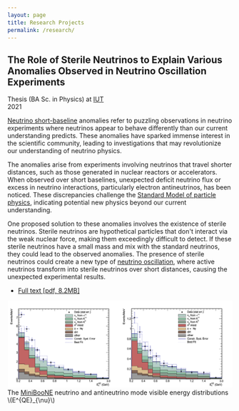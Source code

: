 ```yaml
---
layout: page
title: Research Projects
permalink: /research/
---
```

  <div class="content">
      <script src="/assets/js/toggle_audience.js"></script>
<article >
 <section class="post-content project"><script src="https://polyfill.io/v3/polyfill.min.js?features=es6"></script>
<script id="MathJax-script" async src="https://cdn.jsdelivr.net/npm/mathjax@3/es5/tex-mml-chtml.js"></script>


<section id="bachelor-Physics">
  <h2 class="project-title">The Role of Sterile Neutrinos to Explain Various Anomalies Observed in
Neutrino Oscillation Experiments</h2>
  <div class="project-meta">
    <div class="context">Thesis (BA Sc. in Physics) at <a href='https://english.iut.ac.ir/'>IUT</a></div>
    <div class="time">2021</div>
  </div>
  <div id="buttonContainerBAPhy" style="display:none">
    <a id="beginnerButtonBAPhy" href="javascript:show_beginner('BAPhy');">
        General Audience
        <span class="tooltiptext">Introduction aimed at a more general audience.</span>
    </a>
    <a id="expertButtonBAPhy" href="javascript:show_expert('BAPhy');">
        Expert Mode
        <span class="tooltiptext">Introduction aimed at an already informed audience.</span>
    </a>
</div>
<script>show_expert('BAPhy')</script>

  <div class="project-description">
    <div id="beginnerTextBAPhy" class="beginner" style="display: none">
      <p>Most of our current understanding of elementary particle physics is based on the <a href="https://en.wikipedia.org/wiki/Standard_Model">"Standard Model"</a>, a mathematically consistent description of all known particles and their interactions (except gravitation). However there are a number of <a href="https://en.wikipedia.org/wiki/Physics_beyond_the_Standard_Model#Problems_with_the_Standard_Model">shortcomings of the Standard Model</a> and most notably, astrophysical observations suggest that the currently known particle content can account for but 5% of the total mass content of the universe (the rest being called <a href="https://en.wikipedia.org/wiki/Dark_matter">dark matter</a> and <a href="https://en.wikipedia.org/wiki/Dark_energy">dark energy</a>). One of the most popular theoretical concept that tries to solve some of these problems is the concept of <a href="https://en.wikipedia.org/wiki/Sterile_neutrino">sterile neutrino</a>.</p>
      <p>Sterile neutrinos are hypothetical neutrino species that do not interact via the weak nuclear force, unlike the three known neutrino types (electron neutrinos, muon neutrinos, and tau neutrinos). These hypothetical particles are called "sterile" because they do not participate in the standard weak interactions, making them much harder to detect than active neutrinos.</p>
      <p>For my thesis I reviewed various neutrino experiments and explained and reviewed various sterile neutrino models that were used to explain them. </p>
    </div>
    <div id="expertTextBAPhy" class="expert">
    <p><a href="https://sbn.fnal.gov/">Neutrino short-baseline</a> anomalies refer to puzzling observations in neutrino experiments where neutrinos appear to behave differently than our current understanding predicts. These anomalies have sparked immense interest in the scientific community, leading to investigations that may revolutionize our understanding of neutrino physics.</p>
    <p>The anomalies arise from experiments involving neutrinos that travel shorter distances, such as those generated in nuclear reactors or accelerators. When observed over short baselines, unexpected deficit neutrino flux or excess in neutrino interactions, particularly electron antineutrinos, has been noticed. These discrepancies challenge the <a href="https://en.wikipedia.org/wiki/Standard_Model">Standard Model of particle physics</a>, indicating potential new physics beyond our current understanding.</p>
    <p>One proposed solution to these anomalies involves the existence of sterile neutrinos. Sterile neutrinos are hypothetical particles that don't interact via the weak nuclear force, making them exceedingly difficult to detect. If these sterile neutrinos have a small mass and mix with the standard neutrinos, they could lead to the observed anomalies. The presence of sterile neutrinos could create a new type of <a href="https://en.wikipedia.org/wiki/Neutrino_oscillation">neutrino oscillation</a>, where active neutrinos transform into sterile neutrinos over short distances, causing the unexpected experimental results.</p>
    </div>
  </div>
  <div class="project-more-information">
    <ul>
      <li>
        <a href="/assets/pdf/ba_physics.pdf"><span class="fa fa-fw fa-paperclip"></span>Full text [pdf, 8.2MB]</a>
      </li>
    </ul>
  </div>
  <div class="project-picturegroup">
    <div class="project-picturebox" style="max-width: 600px">
      <img alt="MiniBooNE experiment data" src="/assets/img/research/pic3.png" />
      <div class="project-picturetext">The <a href="https://en.wikipedia.org/wiki/MiniBooNE">MiniBooNE</a> neutrino and antineutrino mode visible energy distributions \(E^{QE}_{\nu}\)</div>
    </div>
  </div>
</section>
</section>